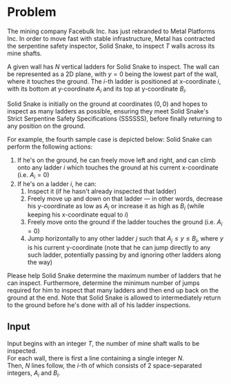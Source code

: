 # Problem

The mining company Facebulk Inc. has just rebranded to Metal Platforms Inc. In order to move fast with stable infrastructure, Metal has contracted the serpentine safety inspector, Solid Snake, to inspect $T$ walls across its mine shafts.

A given wall has $N$ vertical ladders for Solid Snake to inspect. The wall can be represented as a 2D plane, with $y=0$ being the lowest part of the wall, where it touches the ground. The $i$-th ladder is positioned at x-coordinate $i$, with its bottom at y-coordinate $A_i$​ and its top at y-coordinate $B_i$​.

Solid Snake is initially on the ground at coordinates $(0,0)$ and hopes to inspect as many ladders as possible, ensuring they meet Solid Snake's Strict Serpentine Safety Specifications (SSSSSS), before finally returning to any position on the ground.

For example, the fourth sample case is depicted below:
Solid Snake can perform the following actions:

1. If he's on the ground, he can freely move left and right, and can climb onto any ladder $i$ which touches the ground at his current x-coordinate (i.e. $A_i=0$)
1. If he's on a ladder $i$, he can:
    1. Inspect it (if he hasn't already inspected that ladder)
    1. Freely move up and down on that ladder — in other words, decrease his y-coordinate as low as $A_i$​ or increase it as high as $B_i$​ (while keeping his x-coordinate equal to $i$)
    1. Freely move onto the ground if the ladder touches the ground (i.e. $A_i=0$)
    1. Jump horizontally to any other ladder $j$ such that $A_j≤y≤B_j$​, where $y$ is his current y-coordinate (note that he can jump directly to any such ladder, potentially passing by and ignoring other ladders along the way)

Please help Solid Snake determine the maximum number of ladders that he can inspect. Furthermore, determine the minimum number of jumps required for him to inspect that many ladders and then end up back on the ground at the end. Note that Solid Snake is allowed to intermediately return to the ground before he's done with all of his ladder inspections.

## Input

Input begins with an integer $T$, the number of mine shaft walls to be inspected.  
For each wall, there is first a line containing a single integer $N$.  
Then, $N$ lines follow, the $i$-th of which consists of 2 space-separated integers, $A_i$​ and $B_i$​.
